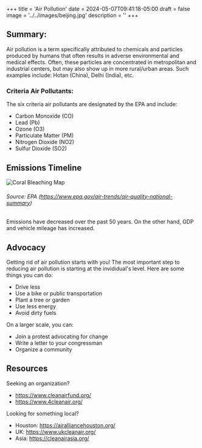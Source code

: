 +++
title = 'Air Pollution'
date = 2024-05-07T09:41:18-05:00
draft = false
image = '../../images/beijing.jpg'
description = ''
+++

## Summary:
Air pollution is a term specifically attributed to chemicals and particles produced by humans that often results in adverse environmental and medical effects. Often, these particles are concentrated in metropolitan and industrial centers, but may also show up in more rural/urban areas. Such examples include: Hotan (China), Delhi (India), etc.

### Criteria Air Pollutants:
The six criteria air pollutants are designated by the EPA and include:
  - Carbon Monoxide (CO)
  - Lead (Pb)
  - Ozone (O3)
  - Particulate Matter (PM)
  - Nitrogen Dioxide (NO2)
  - Sulfur Dioxide (SO2)

## Emissions Timeline
![Coral Bleaching Map](../../images/emissions.png)
###### *Source: EPA (https://www.epa.gov/air-trends/air-quality-national-summary)*
Emissions have decreased over the past 50 years. On the other hand, GDP and vehicle mileage has increased.

## Advocacy
Getting rid of air pollution starts with you! The most important step to reducing air pollution is starting at the invididual's level. Here are some things you can do:
  - Drive less
  - Use a bike or public transportation
  - Plant a tree or garden
  - Use less energy
  - Avoid dirty fuels

On a larger scale, you can:
  - Join a protest advocating for change
  - Write a letter to your congressman
  - Organize a community

## Resources
Seeking an organization?
  - https://www.cleanairfund.org/
  - https://www.4cleanair.org/

Looking for something local?
  - Houston: https://airalliancehouston.org/
  - UK: https://www.ukcleanair.org/
  - Asia: https://cleanairasia.org/